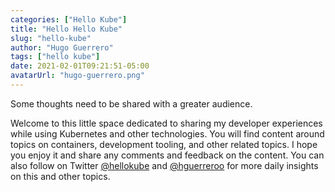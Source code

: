 ```yaml
---
categories: ["Hello Kube"]
title: "Hello Hello Kube"
slug: "hello-kube"
author: "Hugo Guerrero"
tags: ["hello kube"]
date: 2021-02-01T09:21:51-05:00
avatarUrl: "hugo-guerrero.png"
---
```


Some thoughts need to be shared with a greater audience. 

Welcome to this little space dedicated to sharing my developer experiences while using Kubernetes and other technologies. You will find content around topics on containers, development tooling, and other related topics. I hope you enjoy it and share any comments and feedback on the content. You can also follow on Twitter [@hellokube](https://twitter.com/hellokube) and [@hguerreroo](https://twitter.com/hguerreroo) for more daily insights on this and other topics.
